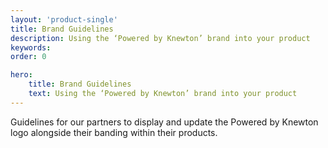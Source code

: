 ```yaml
---
layout: 'product-single'
title: Brand Guidelines
description: Using the ‘Powered by Knewton’ brand into your product
keywords: 
order: 0 

hero:
    title: Brand Guidelines
    text: Using the ‘Powered by Knewton’ brand into your product
---
```


Guidelines for our partners to display and update the Powered by Knewton logo alongside their banding within their products.